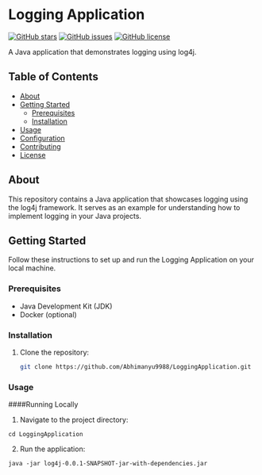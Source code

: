 # Logging Application

[![GitHub stars](https://img.shields.io/github/stars/Abhimanyu9988/LoggingApplication)](https://github.com/Abhimanyu9988/LoggingApplication/stargazers)
[![GitHub issues](https://img.shields.io/github/issues/Abhimanyu9988/LoggingApplication)](https://github.com/Abhimanyu9988/LoggingApplication/issues)
[![GitHub license](https://img.shields.io/github/license/Abhimanyu9988/LoggingApplication)](https://github.com/Abhimanyu9988/LoggingApplication/blob/main/LICENSE)

A Java application that demonstrates logging using log4j.

## Table of Contents

- [About](#about)
- [Getting Started](#getting-started)
  - [Prerequisites](#prerequisites)
  - [Installation](#installation)
- [Usage](#usage)
- [Configuration](#configuration)
- [Contributing](#contributing)
- [License](#license)

## About

This repository contains a Java application that showcases logging using the log4j framework. It serves as an example for understanding how to implement logging in your Java projects.

## Getting Started

Follow these instructions to set up and run the Logging Application on your local machine.

### Prerequisites

- Java Development Kit (JDK)
- Docker (optional)

### Installation

1. Clone the repository:

   ```bash
   git clone https://github.com/Abhimanyu9988/LoggingApplication.git


### Usage
####Running Locally

1. Navigate to the project directory:
```
cd LoggingApplication
```

2. Run the application:
```
java -jar log4j-0.0.1-SNAPSHOT-jar-with-dependencies.jar
```
